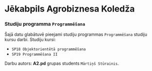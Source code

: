 # Jēkabpils Agrobiznesa Koledža

### Studiju programma ```Programmēšana```

Šajā datu glabātuvē pieejami studiju programmas ```Programmēšana``` studiju kursu darbi. 
Studiju kursi: 
  - ```SP18 Objektorientētā programmēšana```
  - ```SP19 Programmēšana II```

Darbu autors: **A2.pd** grupas students ```Mārtiņš Stūrainis```.